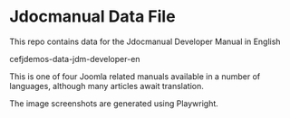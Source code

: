 # Jdocmanual Data File

This repo contains data for the Jdocmanual Developer Manual in English

cefjdemos-data-jdm-developer-en

This is one of four Joomla related manuals available in a number of
languages, although many articles await translation.

The image screenshots are generated using Playwright.
